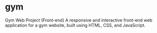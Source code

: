# gym
Gym Web Project (Front-end)  A responsive and interactive front-end web application for a gym website, built using HTML, CSS, and JavaScript.
